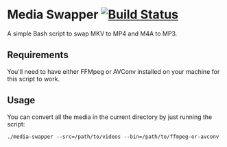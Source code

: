 # Media Swapper [![Build Status](https://travis-ci.org/ziadoz/media-swapper.svg?branch=master)](https://travis-ci.org/ziadoz/media-swapper)
A simple Bash script to swap MKV to MP4 and M4A to MP3.

## Requirements
You'll need to have either FFMpeg or AVConv installed on your machine for this script to work.

## Usage
You can convert all the media in the current directory by just running the script:
```
./media-swapper --src=/path/to/videos --bin=/path/to/ffmpeg-or-avconv
```

